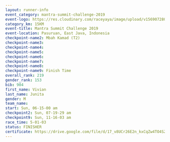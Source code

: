 ```yaml
---
layout: runner-info 
event_category: mantra-summit-challenge-2019 
event-logo: https://res.cloudinary.com/raceyaya/image/upload/v1569072809/logo/mantra-image_segrbx.jpg
category_km: 15KM 
event-title: Mantra Summit Challenge 2019 
event-location: Pasuruan, East Java, Indonesia 
checkpoint-name2: Mbah Kamad (T2) 
checkpoint-name3: 
checkpoint-name4: 
checkpoint-name5: 
checkpoint-name6: 
checkpoint-name7: 
checkpoint-name8: 
checkpoint-name9: Finish Time
overall_rank: 219
gender_rank: 153
bib: 904
first_name: Vivian
last_name: Junita
gender: M
team_name: 
start: Sun, 06-15-00 am
checkpoint2: Sun, 07-19-29 am
checkpoint9: Sun, 11-16-03 am
race_time: 5-01-03
status: FINISHER
certificate: https://drive.google.com/file/d/17_v8UCr26E2n_kxCqZw4TO4SZkcmP5-A/view?usp=sharing
---
```

